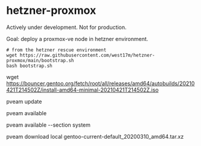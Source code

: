 # hetzner-proxmox

Actively under development. Not for production.

Goal: deploy a proxmox-ve node in hetzner environment.

    # from the hetzner rescue environment
    wget https://raw.githubusercontent.com/west17m/hetzner-proxmox/main/bootstrap.sh
    bash bootstrap.sh


wget https://bouncer.gentoo.org/fetch/root/all/releases/amd64/autobuilds/20210421T214502Z/install-amd64-minimal-20210421T214502Z.iso

pveam update

pveam available

pveam available --section system

pveam download local gentoo-current-default_20200310_amd64.tar.xz

